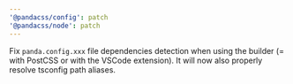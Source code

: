 ```yaml
---
'@pandacss/config': patch
'@pandacss/node': patch
---
```


Fix `panda.config.xxx` file dependencies detection when using the builder (= with PostCSS or with the VSCode extension).
It will now also properly resolve tsconfig path aliases.
